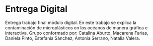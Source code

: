 # Entrega Digital
Entrega trabajo final módulo digital. En este trabajo se explica la contaminación de microplásticos en los océanos de manera gráfica e interactiva.
Grupo conformado por: Catalina Aburto, Macarena Farías, Daniela Pinto, Estefanía Sánchez, Antonia Serrano, Natalia Valera.

